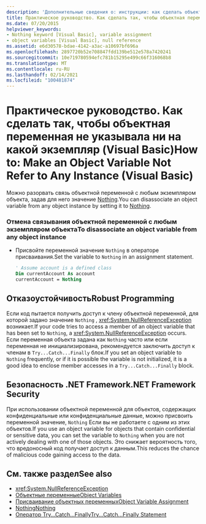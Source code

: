 ```yaml
---
description: 'Дополнительные сведения о: инструкции: как сделать объектную переменную не ссылаться на какой-либо экземпляр (Visual Basic)'
title: Практическое руководство. Как сделать так, чтобы объектная переменная не указывала ни на какой экземпляр
ms.date: 07/20/2015
helpviewer_keywords:
- Nothing keyword [Visual Basic], variable assignment
- object variables [Visual Basic], null reference
ms.assetid: e6d30578-bdae-4142-a3ac-a10697bf696a
ms.openlocfilehash: 2897720b52e708847fdd139be512e578a7420241
ms.sourcegitcommit: 10e719780594efc781b15295e499c66f316068b8
ms.translationtype: MT
ms.contentlocale: ru-RU
ms.lasthandoff: 02/14/2021
ms.locfileid: "100481874"
---
```

# <a name="how-to-make-an-object-variable-not-refer-to-any-instance-visual-basic"></a><span data-ttu-id="fe2c2-103">Практическое руководство. Как сделать так, чтобы объектная переменная не указывала ни на какой экземпляр (Visual Basic)</span><span class="sxs-lookup"><span data-stu-id="fe2c2-103">How to: Make an Object Variable Not Refer to Any Instance (Visual Basic)</span></span>

<span data-ttu-id="fe2c2-104">Можно разорвать связь объектной переменной с любым экземпляром объекта, задав для него значение [Nothing](../../../language-reference/nothing.md).</span><span class="sxs-lookup"><span data-stu-id="fe2c2-104">You can disassociate an object variable from any object instance by setting it to [Nothing](../../../language-reference/nothing.md).</span></span>  
  
### <a name="to-disassociate-an-object-variable-from-any-object-instance"></a><span data-ttu-id="fe2c2-105">Отмена связывания объектной переменной с любым экземпляром объекта</span><span class="sxs-lookup"><span data-stu-id="fe2c2-105">To disassociate an object variable from any object instance</span></span>  
  
- <span data-ttu-id="fe2c2-106">Присвойте переменной значение `Nothing` в операторе присваивания.</span><span class="sxs-lookup"><span data-stu-id="fe2c2-106">Set the variable to `Nothing` in an assignment statement.</span></span>  
  
    ```vb  
    ' Assume account is a defined class  
    Dim currentAccount As account  
    currentAccount = Nothing  
    ```  
  
## <a name="robust-programming"></a><span data-ttu-id="fe2c2-107">Отказоустойчивость</span><span class="sxs-lookup"><span data-stu-id="fe2c2-107">Robust Programming</span></span>  

 <span data-ttu-id="fe2c2-108">Если код пытается получить доступ к члену объектной переменной, для которой задано значение `Nothing` , <xref:System.NullReferenceException> возникает.</span><span class="sxs-lookup"><span data-stu-id="fe2c2-108">If your code tries to access a member of an object variable that has been set to `Nothing`, a <xref:System.NullReferenceException> occurs.</span></span> <span data-ttu-id="fe2c2-109">Если переменная объекта задана как `Nothing` часто или если переменная не инициализирована, рекомендуется заключить доступ к членам в `Try...Catch...Finally` блок.</span><span class="sxs-lookup"><span data-stu-id="fe2c2-109">If you set an object variable to `Nothing` frequently, or if it is possible the variable is not initialized, it is a good idea to enclose member accesses in a `Try...Catch...Finally` block.</span></span>  
  
## <a name="net-framework-security"></a><span data-ttu-id="fe2c2-110">Безопасность .NET Framework</span><span class="sxs-lookup"><span data-stu-id="fe2c2-110">.NET Framework Security</span></span>  

 <span data-ttu-id="fe2c2-111">При использовании объектной переменной для объектов, содержащих конфиденциальные или конфиденциальные данные, можно присвоить переменной значение, `Nothing` Если вы не работаете с одним из этих объектов.</span><span class="sxs-lookup"><span data-stu-id="fe2c2-111">If you use an object variable for objects that contain confidential or sensitive data, you can set the variable to `Nothing` when you are not actively dealing with one of those objects.</span></span> <span data-ttu-id="fe2c2-112">Это снижает вероятность того, что вредоносный код получает доступ к данным.</span><span class="sxs-lookup"><span data-stu-id="fe2c2-112">This reduces the chance of malicious code gaining access to the data.</span></span>  
  
## <a name="see-also"></a><span data-ttu-id="fe2c2-113">См. также раздел</span><span class="sxs-lookup"><span data-stu-id="fe2c2-113">See also</span></span>

- <xref:System.NullReferenceException>
- [<span data-ttu-id="fe2c2-114">Объектные переменные</span><span class="sxs-lookup"><span data-stu-id="fe2c2-114">Object Variables</span></span>](object-variables.md)
- [<span data-ttu-id="fe2c2-115">Присваивание объектных переменных</span><span class="sxs-lookup"><span data-stu-id="fe2c2-115">Object Variable Assignment</span></span>](object-variable-assignment.md)
- [<span data-ttu-id="fe2c2-116">Nothing</span><span class="sxs-lookup"><span data-stu-id="fe2c2-116">Nothing</span></span>](../../../language-reference/nothing.md)
- [<span data-ttu-id="fe2c2-117">Оператор Try...Catch...Finally</span><span class="sxs-lookup"><span data-stu-id="fe2c2-117">Try...Catch...Finally Statement</span></span>](../../../language-reference/statements/try-catch-finally-statement.md)
